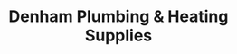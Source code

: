 ---
title: "Denham Plumbing & Heating Supplies"
url: /denham/denham-plumbing-and-heating-supplies/
shop: trade
---